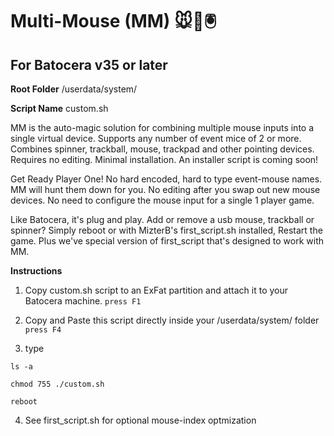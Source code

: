 # Multi-Mouse (MM) 🐭👾🖲️
## For Batocera v35 or later

**Root Folder**
/userdata/system/

**Script Name**
custom.sh

MM is the auto-magic solution for combining multiple mouse inputs into a single virtual device. Supports any number of event mice of 2 or more. Combines spinner, trackball, mouse, trackpad and other pointing devices. Requires no editing. Minimal installation. An installer script is coming soon!

Get Ready Player One!
No hard encoded, hard to type event-mouse names. MM will hunt them down for you.
No editing after you swap out new mouse devices.
No need to configure the mouse input for a single 1 player game.

Like Batocera, it's plug and play.
Add or remove a usb mouse, trackball or spinner?
Simply reboot or with MizterB's first_script.sh installed, Restart the game. Plus we've special version of first_script that's designed to work with MM.


**Instructions**

1. Copy custom.sh script to an ExFat partition and attach it to your Batocera machine.
`press F1`

2. Copy and Paste this script directly inside your /userdata/system/ folder
`press F4`


3. type

`ls -a`

`chmod 755 ./custom.sh`

`reboot`

4. See first_script.sh for optional mouse-index optmization
